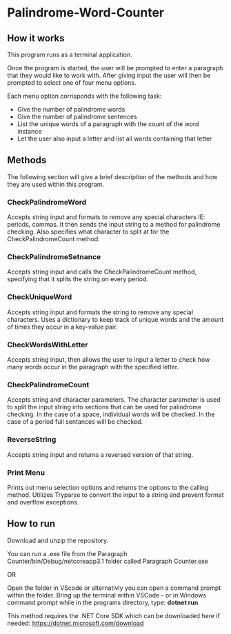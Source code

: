 # Palindrome-Word-Counter

<h2>How it works</h2>
  This program runs as a terminal application.
  
  Once the program is started, the user will be prompted to enter a paragraph that they would like to work with. 
  After giving input the user will then be prompted to select one of four menu options.
  
  Each menu option corrisponds with the following task:
  
  <ul>
  <li>Give the number of palindrome words</li>
  <li>Give the number of palindrome sentences</li>
  <li>List the unique words of a paragraph with the count of the word instance</li>
  <li>Let the user also input a letter and list all words containing that letter</li>
  </ul>

<h2>Methods</h2>
  The following section will give a brief description of the methods and how they are used within this program.
  
  <h3>CheckPalindromeWord</h3>
    Accepts string input and formats to remove any special characters IE: periods, commas. It then sends the input string to a method for palindrome checking.
    Also specifies what character to split at for the CheckPalindromeCount method.
  
  <h3>CheckPalindromeSetnance</h3>
    Accepts string input and calls the CheckPalindromeCount method, specifying that it splits the string on every period.
  
  <h3>CheckUniqueWord</h3>
    Accepts string input and formats the string to remove any special characters. Uses a dictionary to keep track of unique words and the amount of times they occur in a key-value pair.
  
  <h3>CheckWordsWithLetter</h3>
    Accepts string input, then allows the user to input a letter to check how many words occur in the paragraph with the specified letter.
    
  <h3>CheckPalindromeCount</h3>
    Accepts string and character parameters. The character parameter is used to split the input string into sections that can be used for palindrome checking. In the case of a space, individual words will be checked. In the case of a period full sentances will be checked.
  
  <h3>ReverseString</h3>
    Accepts string input and returns a reversed version of that string.
    
  <h3>Print Menu</h3>
    Prints out menu selection options and returns the options to the calling method. Utilizes Tryparse to convert the input to a string and prevent format and overflow exceptions.

<h2>How to run</h2>

Download and unzip the repository. 

You can run a .exe file from the Paragraph Counter/bin/Debug/netcoreapp3.1 folder called Paragraph Counter.exe

OR

Open the folder in VScode or alternativly you can open a command prompt within the folder. Bring up the terminal within VSCode - or in Windows command prompt while in the programs directory, type: <strong>dotnet run</strong>

This method requires the .NET Core SDK which can be downloaded here if needed: https://dotnet.microsoft.com/download
